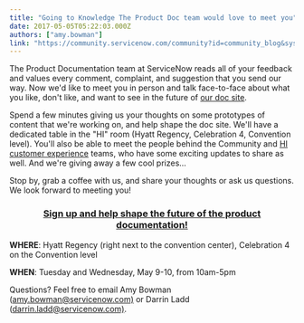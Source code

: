 ```yaml
---
title: "Going to Knowledge The Product Doc team would love to meet you"
date: 2017-05-05T05:22:03.000Z
authors: ["amy.bowman"]
link: "https://community.servicenow.com/community?id=community_blog&sys_id=fedc2a65dbd0dbc01dcaf3231f9619ac"
---
```

<p>The Product Documentation team at ServiceNow reads all of your feedback and values every comment, complaint, and suggestion that you send our way. Now we'd like to meet you in person and talk face-to-face about what you like, don't like, and want to see in the future of <a title="ocs.servicenow.com/" href="https://docs.servicenow.com/">our doc site</a>.</p><p></p><p>Spend a few minutes giving us your thoughts on some prototypes of content that we're working on, and help shape the doc site. We'll have a dedicated table in the "HI" room (Hyatt Regency, Celebration 4, Convention level). You'll also be able to meet the people behind the Community and <a title="" _jive_internal="true" href="/community?id=community_blog&sys_id=a1ace225dbd0dbc01dcaf3231f961950">HI customer experience</a> teams, who have some exciting updates to share as well. And we're giving away a few cool prizes…</p><p></p><p>Stop by, grab a coffee with us, and share your thoughts or ask us questions. We look forward to meeting you!</p><p></p><h3 style="text-align: center;"><span style="color: rgba(0, 0, 0, 0);"><a title="w.surveygizmo.com/s3/3536042/a36749d91d91" href="http://www.surveygizmo.com/s3/3536042/a36749d91d91">Sign up and help shape the future of the product documentation!</a></span></h3><p></p><p><strong>WHERE</strong>: Hyatt Regency (right next to the convention center), Celebration 4 on the Convention level</p><p><strong>WHEN</strong>: Tuesday and Wednesday, May 9-10, from 10am-5pm</p><p></p><p>Questions? Feel free to email Amy Bowman (<a title="366 Hyperlink" class="SCX95749366 Hyperlink" href="mailto:amy.bowman@servicenow.com)" rel="noreferrer" style="color: inherit;" target="_blank">amy.bowman@servicenow.com)</a> or Darrin Ladd (<a title="366 Hyperlink" class="SCX95749366 Hyperlink" href="mailto:darrin.ladd@servicenow.com)" rel="noreferrer" style="color: inherit;" target="_blank">darrin.ladd@servicenow.com)</a>.</p>